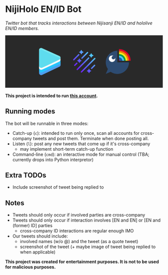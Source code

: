# NijiHolo EN/ID Bot
*Twitter bot that tracks interactions between Nijisanji EN/ID and hololive EN/ID members.*

![The project banner](images/banner.png)

**This project is intended to run [this account](https://twitter.com/NijiHolo_EN_ID).**

## Running modes
The bot will be runnable in three modes:
* Catch-up (`c`): intended to run only once, scan all accounts for cross-company tweets and post them. Terminate when done posting all.
* Listen (`l`): post any new tweets that come up if it's cross-company
    * may implement short-term catch-up function
* Command-line (`cmd`): an interactive mode for manual control (TBA; currently drops into Python interpretor)

## Extra TODOs
* Include screenshot of tweet being replied to

## Notes
* Tweets should only occur if involved parties are cross-company
* Tweets should only occur if interaction involves [EN and EN] or [EN and (former) ID] parties
    * cross-company ID interactions are regular enough IMO
* Our tweets should include:
    * involved names (w/o @) and the tweet (as a quote tweet)
    * screenshot of the tweet (+ maybe image of tweet being replied to when applicable)

**This project was created for entertainment purposes. It is not to be used for malicious purposes.**

